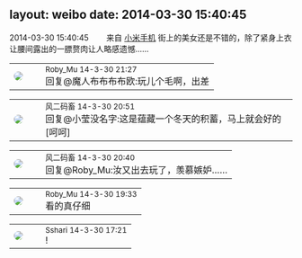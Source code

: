layout: weibo
date: 2014-03-30 15:40:45
---
<meta name="referrer" content="no-referrer" />

2014-03-30 15:40:45  &nbsp;&nbsp;&nbsp;&nbsp;&nbsp;&nbsp; 来自 <a href="http://app.weibo.com/t/feed/22zMnn" rel="nofollow">小米手机</a>
街上的美女还是不错的，除了紧身上衣让腰间露出的一膘赘肉让人略感遗憾…… ​​​

<table style="width: 100%;">
  <tr>
    <td style="width: 40px;"><img style="border-radius:50%" src="https://tva2.sinaimg.cn/crop.0.0.180.180.50/81fd9f09jw1e8qgp5bmzyj2050050aa8.jpg?KID=imgbed,tva&Expires=1624466401&ssig=CR%2BKQFJLOx"></td>
    <td colspan="2"><small>Roby_Mu 14-3-30 21:27</small><br/>回复@魔人布布布布欧:玩儿个毛啊，出差</td>
  </tr>
</table>

<table style="width: 100%;">
  <tr>
    <td style="width: 40px;"><img style="border-radius:50%" src="https://tva3.sinaimg.cn/crop.0.0.639.639.50/6d2a6003jw8f3idy69w2gj20hs0hrt9g.jpg?KID=imgbed,tva&Expires=1624466401&ssig=5Fa3ozn8u%2F"></td>
    <td colspan="2"><small>风二码畜 14-3-30 20:51</small><br/>回复@小莹没名字:这是蕴藏一个冬天的积蓄，马上就会好的[呵呵]</td>
  </tr>
</table>

<table style="width: 100%;">
  <tr>
    <td style="width: 40px;"><img style="border-radius:50%" src="https://tva3.sinaimg.cn/crop.0.0.639.639.50/6d2a6003jw8f3idy69w2gj20hs0hrt9g.jpg?KID=imgbed,tva&Expires=1624466401&ssig=5Fa3ozn8u%2F"></td>
    <td colspan="2"><small>风二码畜 14-3-30 20:40</small><br/>回复@Roby_Mu:汝又出去玩了，羡慕嫉妒……</td>
  </tr>
</table>

<table style="width: 100%;">
  <tr>
    <td style="width: 40px;"><img style="border-radius:50%" src="https://tva2.sinaimg.cn/crop.0.0.180.180.50/81fd9f09jw1e8qgp5bmzyj2050050aa8.jpg?KID=imgbed,tva&Expires=1624466401&ssig=CR%2BKQFJLOx"></td>
    <td colspan="2"><small>Roby_Mu 14-3-30 19:33</small><br/>看的真仔细</td>
  </tr>
</table>

<table style="width: 100%;">
  <tr>
    <td style="width: 40px;"><img style="border-radius:50%" src="https://tva1.sinaimg.cn/crop.0.0.180.180.50/633fe75ejw1e8qgp5bmzyj2050050aa8.jpg?KID=imgbed,tva&Expires=1624466401&ssig=olUYsPTgdw"></td>
    <td colspan="2"><small>Sshari 14-3-30 17:21</small><br/>!</td>
  </tr>
</table>
